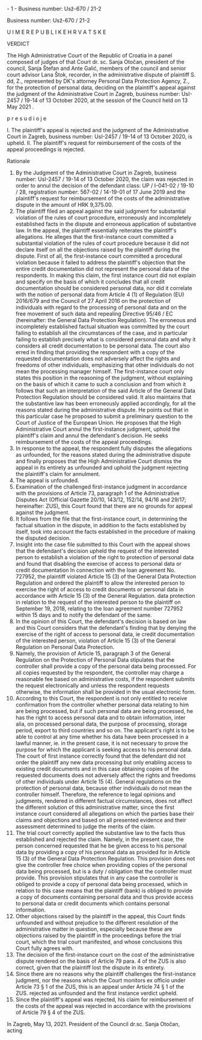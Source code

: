 \- 1 - Business number: Usž-670 / 21-2

Business number: Usž-670 / 21-2

U I M E R E P U B L I K E H R V A T S K E

VERDICT

The High Administrative Court of the Republic of Croatia in a panel composed of judges of that Court dr. sc. Sanja Otočan, president of the council, Sanja Štefan and Ante Galić, members of the council and senior court advisor Lana Štok, recorder, in the administrative dispute of plaintiff S. dd, Z., represented by DK's attorney Personal Data Protection Agency, Z., for the protection of personal data, deciding on the plaintiff's appeal against the judgment of the Administrative Court in Zagreb, business number: UsI-2457 / 19-14 of 13 October 2020, at the session of the Council held on 13 May 2021 .

p r e s u d i o j e

I. The plaintiff's appeal is rejected and the judgment of the Administrative Court in Zagreb, business number: UsI-2457 / 19-14 of 13 October 2020, is upheld.
II. The plaintiff's request for reimbursement of the costs of the appeal proceedings is rejected.

Rationale

1. By the Judgment of the Administrative Court in Zagreb, business number: UsI-2457 / 19-14 of 13 October 2020, the claim was rejected in order to annul the decision of the defendant class: UP / I-041-02 / 19-10 / 28, registration number: 567-02 / 14-19-01 of 17 June 2019 and the plaintiff's request for reimbursement of the costs of the administrative dispute in the amount of HRK 9,375.00.
2. The plaintiff filed an appeal against the said judgment for substantial violation of the rules of court procedure, erroneously and incompletely established facts in the dispute and erroneous application of substantive law. In the appeal, the plaintiff essentially reiterates the plaintiff's allegations. He alleges that the first-instance court committed a substantial violation of the rules of court procedure because it did not declare itself on all the objections raised by the plaintiff during the dispute. First of all, the first-instance court committed a procedural violation because it failed to address the plaintiff's objection that the entire credit documentation did not represent the personal data of the respondents. In making this claim, the first instance court did not explain and specify on the basis of which it concludes that all credit documentation should be considered personal data, nor did it correlate with the notion of personal data from Article 4 (1) of Regulation (EU) 2016/679 and the Council of 27 April 2016 on the protection of individuals with regard to the processing of personal data and on the free movement of such data and repealing Directive 95/46 / EC (hereinafter: the General Data Protection Regulation). The erroneous and incompletely established factual situation was committed by the court failing to establish all the circumstances of the case, and in particular failing to establish precisely what is considered personal data and why it considers all credit documentation to be personal data. The court also erred in finding that providing the respondent with a copy of the requested documentation does not adversely affect the rights and freedoms of other individuals, emphasizing that other individuals do not mean the processing manager himself. The first-instance court only states this position in the reasoning of the judgment, without explaining on the basis of which it came to such a conclusion and from which it follows that such an interpretation of the said Article of the General Data Protection Regulation should be considered valid. It also maintains that the substantive law has been erroneously applied accordingly, for all the reasons stated during the administrative dispute. He points out that in this particular case he proposed to submit a preliminary question to the Court of Justice of the European Union. He proposes that the High Administrative Court annul the first-instance judgment, uphold the plaintiff's claim and annul the defendant's decision. He seeks reimbursement of the costs of the appeal proceedings.
3. In response to the appeal, the respondent fully disputes the allegations as unfounded, for the reasons stated during the administrative dispute and finally proposes that the High Administrative Court dismiss the appeal in its entirety as unfounded and uphold the judgment rejecting the plaintiff's claim for annulment.
4. The appeal is unfounded.
5. Examination of the challenged first-instance judgment in accordance with the provisions of Article 73, paragraph 1 of the Administrative Disputes Act (Official Gazette 20/10, 143/12, 152/14, 94/16 and 29/17; hereinafter: ZUS), this Court found that there are no grounds for appeal against the judgment.
6. It follows from the file that the first-instance court, in determining the factual situation in the dispute, in addition to the facts established by itself, took into account the facts established in the procedure of making the disputed decision.
7. Insight into the case file submitted to this Court with the appeal shows that the defendant's decision upheld the request of the interested person to establish a violation of the right to protection of personal data and found that disabling the exercise of access to personal data or credit documentation In connection with the loan agreement No. 727952, the plaintiff violated Article 15 (3) of the General Data Protection Regulation and ordered the plaintiff to allow the interested person to exercise the right of access to credit documents or personal data in accordance with Article 15 (3) of the General Regulation. data protection in relation to the request of the interested person to the plaintiff on September 19, 2018, relating to the loan agreement number 727952 within 15 days and to notify the defendant of the same.
8. In the opinion of this Court, the defendant's decision is based on law and this Court considers that the defendant's finding that by denying the exercise of the right of access to personal data, ie credit documentation of the interested person, violation of Article 15 (3) of the General Regulation on Personal Data Protection.
9. Namely, the provision of Article 15, paragraph 3 of the General Regulation on the Protection of Personal Data stipulates that the controller shall provide a copy of the personal data being processed. For all copies requested by the respondent, the controller may charge a reasonable fee based on administrative costs, if the respondent submits the request electronically and unless the respondent requests otherwise, the information shall be provided in the usual electronic form.
10. According to this Court, the respondent is not only entitled to receive confirmation from the controller whether personal data relating to him are being processed, but if such personal data are being processed, he has the right to access personal data and to obtain information, inter alia, on processed personal data, the purpose of processing, storage period, export to third countries and so on. The applicant's right is to be able to control at any time whether his data have been processed in a lawful manner, ie. in the present case, it is not necessary to prove the purpose for which the applicant is seeking access to his personal data. The court of first instance correctly found that the defendant did not order the plaintiff any new data processing but only enabling access to existing credit documents and in this case obtaining copies of the requested documents does not adversely affect the rights and freedoms of other individuals under Article 15 (4). General regulations on the protection of personal data, because other individuals do not mean the controller himself. Therefore, the reference to legal opinions and judgments, rendered in different factual circumstances, does not affect the different solution of this administrative matter, since the first instance court considered all allegations on which the parties base their claims and objections and based on all presented evidence and their assessment determined to judge the merits of the claim.
11. The trial court correctly applied the substantive law to the facts thus established and rejected the claim. Namely, in the present case, the person concerned requested that he be given access to his personal data by providing a copy of his personal data as provided for in Article 15 (3) of the General Data Protection Regulation. This provision does not give the controller free choice when providing copies of the personal data being processed, but is a duty / obligation that the controller must provide. This provision stipulates that in any case the controller is obliged to provide a copy of personal data being processed, which in relation to this case means that the plaintiff (bank) is obliged to provide a copy of documents containing personal data and thus provide access to personal data or credit documents which contains personal information.
12. Other objections raised by the plaintiff in the appeal, this Court finds unfounded and without prejudice to the different resolution of the administrative matter in question, especially because these are objections raised by the plaintiff in the proceedings before the trial court, which the trial court manifested, and whose conclusions this Court fully agrees with.
13. The decision of the first-instance court on the cost of the administrative dispute rendered on the basis of Article 79 para. 4 of the ZUS is also correct, given that the plaintiff lost the dispute in its entirety.
14. Since there are no reasons why the plaintiff challenges the first-instance judgment, nor the reasons which the Court monitors ex officio under Article 73 § 1 of the ZUS, this is an appeal under Article 74 § 1 of the ZUS. rejected as unfounded and the first instance verdict upheld.
15. Since the plaintiff's appeal was rejected, his claim for reimbursement of the costs of the appeal was rejected in accordance with the provisions of Article 79 § 4 of the ZUS.

In Zagreb, May 13, 2021.
President of the Council
dr.sc. Sanja Otočan, acting
